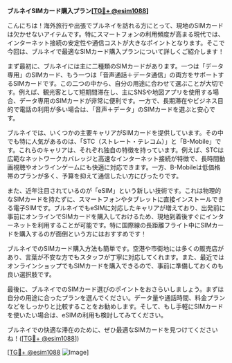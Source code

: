 **ブルネイSIMカード購入プラン[[TG💪+ @esim1088](https://t.me/s/esim1088)]**

こんにちは！海外旅行や出張でブルネイを訪れる方にとって、現地のSIMカードは欠かせないアイテムです。特にスマートフォンの利用頻度が高まる現代では、インターネット接続の安定性や通信コストが大きなポイントとなります。そこで今回は、ブルネイで最適なSIMカード購入プランについて詳しくご紹介します！

まず最初に、ブルネイには主に二種類のSIMカードがあります。一つは「データ専用」のSIMカード、もう一つは「音声通話＋データ通信」の両方をサポートするSIMカードです。この二つの中から、自分の用途に合わせて選ぶことが大切です。例えば、観光客として短期間滞在し、主にSNSや地図アプリを使用する場合、データ専用のSIMカードが非常に便利です。一方で、長期滞在やビジネス目的で電話の利用が多い場合は、「音声＋データ」のSIMカードを選ぶと安心です。

ブルネイでは、いくつかの主要キャリアがSIMカードを提供しています。その中でも特に人気があるのは、「STC（ストレート・テレコム）」と「B-Mobile」です。これらのキャリアは、それぞれ独自の特徴を持っています。例えば、STCは広範なネットワークカバレッジと高速なインターネット接続が特徴で、長時間動画視聴やオンラインゲームにも快適に対応できます。一方、B-Mobileは低価格帯のプランが多く、予算を抑えて通信したい方にぴったりです。

また、近年注目されているのが「eSIM」という新しい技術です。これは物理的なSIMカードを持たずに、スマートフォンやタブレットに直接インストールできる電子SIMです。ブルネイでもeSIMに対応したキャリアが増えており、出発前に事前にオンラインでSIMカードを購入しておけるため、現地到着後すぐにインターネットを利用することが可能です。特に国際線の長距離フライト中にSIMカードを購入するのが面倒という方にはおすすめです！

ブルネイでのSIMカード購入方法も簡単です。空港や市街地には多くの販売店があり、言葉が不安な方でもスタッフが丁寧に対応してくれます。また、最近ではオンラインショップでもSIMカードを購入できるので、事前に準備しておくのも良い選択肢です。

最後に、ブルネイでのSIMカード選びのポイントをおさらいしましょう。まずは自分の用途に合ったプランを選んでください。データ量や通話時間、料金プランなどをしっかりと比較することをお勧めします。そして、もし手軽にSIMカードを使いたい場合は、eSIMの利用も検討してみてください。

ブルネイでの快適な滞在のために、ぜひ最適なSIMカードを見つけてくださいね！([[TG💪+ @esim1088](https://t.me/s/esim1088)])

[[TG💪+ @esim1088](https://t.me/s/esim1088) ![Image](https://i.postimg.cc/Y0z9fWf4/image.png)]